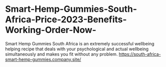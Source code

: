 # Smart-Hemp-Gummies-South-Africa-Price-2023-Benefits-Working-Order-Now-
Smart Hemp Gummies South Africa is an extremely successful wellbeing helping recipe that deals with your psychological and actual wellbeing simultaneously and makes you fit without any problem. https://south-africa-smart-hemp-gummies.company.site/
